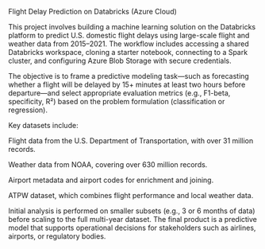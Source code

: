 Flight Delay Prediction on Databricks (Azure Cloud)

This project involves building a machine learning solution on the Databricks platform to predict U.S. domestic flight delays using large-scale flight and weather data from 2015–2021. The workflow includes accessing a shared Databricks workspace, cloning a starter notebook, connecting to a Spark cluster, and configuring Azure Blob Storage with secure credentials.

The objective is to frame a predictive modeling task—such as forecasting whether a flight will be delayed by 15+ minutes at least two hours before departure—and select appropriate evaluation metrics (e.g., F1-beta, specificity, R²) based on the problem formulation (classification or regression).

Key datasets include:

Flight data from the U.S. Department of Transportation, with over 31 million records.

Weather data from NOAA, covering over 630 million records.

Airport metadata and airport codes for enrichment and joining.

ATPW dataset, which combines flight performance and local weather data.

Initial analysis is performed on smaller subsets (e.g., 3 or 6 months of data) before scaling to the full multi-year dataset. The final product is a predictive model that supports operational decisions for stakeholders such as airlines, airports, or regulatory bodies.
